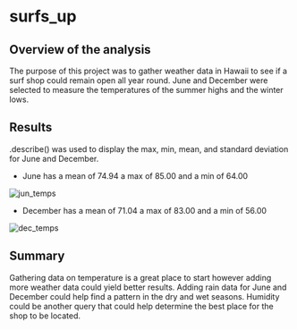 # surfs_up

##  Overview of the analysis
The purpose of this project was to gather weather data in Hawaii to see if a surf shop could remain open all year round. June and December were selected to measure the temperatures of the summer highs and the winter lows.    

##  Results
.describe() was used to display the max, min, mean, and standard deviation for June and December.

- June has a mean of 74.94 a max of 85.00 and a min of 64.00


![jun_temps](https://user-images.githubusercontent.com/112728628/205716640-63f0b4f6-49f4-478d-90d9-684694831b59.PNG)


- December has a mean of 71.04 a max of 83.00 and a min of 56.00


![dec_temps](https://user-images.githubusercontent.com/112728628/205716662-411158fb-2cfd-4759-a599-f91c94c27986.PNG)



##  Summary
Gathering data on temperature is a great place to start however adding more weather data could yield better results. Adding rain data for June and December could help find a pattern in the dry and wet seasons. Humidity could be another query that could help determine the best place for the shop to be located.
